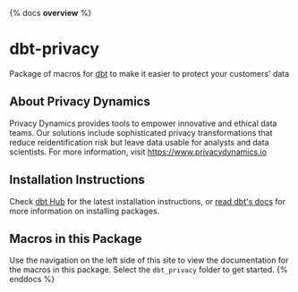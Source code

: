 {% docs __overview__ %}
# dbt-privacy
Package of macros for [dbt](https://github.com/dbt-labs/dbt) to make it easier to protect your customers' data

## About Privacy Dynamics
Privacy Dynamics provides tools to empower innovative and ethical data teams. Our solutions include sophisticated privacy transformations that reduce reidentification risk but leave data usable for analysts and data scientists. For more information, visit https://www.privacydynamics.io

## Installation Instructions
Check [dbt Hub](https://hub.getdbt.com/pvcy/dbt_privacy/latest/) for
the latest installation instructions, or [read dbt's docs](https://docs.getdbt.com/docs/package-management)
for more information on installing packages.

## Macros in this Package
Use the navigation on the left side of this site to view the documentation for
the macros in this package. Select the `dbt_privacy` folder to get started.
{% enddocs %}